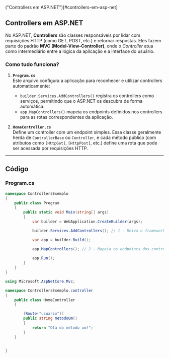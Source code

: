 ("Controllers em ASP.NET")[#controllers-em-asp-net]

## Controllers em ASP.NET

No ASP.NET, **Controllers** são classes responsáveis por lidar com requisições HTTP (como GET, POST, etc.) e retornar respostas. Eles fazem parte do padrão **MVC (Model-View-Controller)**, onde o *Controller* atua como intermediário entre a lógica da aplicação e a interface do usuário.

### Como tudo funciona?

1. **`Program.cs`**  
   Este arquivo configura a aplicação para reconhecer e utilizar controllers automaticamente:
   
   - `builder.Services.AddControllers()` registra os controllers como serviços, permitindo que o ASP.NET os descubra de forma automática.
   - `app.MapControllers()` mapeia os endpoints definidos nos controllers para as rotas correspondentes da aplicação.

2. **`HomeController.cs`**  
   Define um controller com um endpoint simples. Essa classe geralmente herda de `ControllerBase` ou `Controller`, e cada método público (com atributos como `[HttpGet]`, `[HttpPost]`, etc.) define uma rota que pode ser acessada por requisições HTTP.

---

## Código

### Program.cs

```csharp
namespace ControllersExemplo
{
    public class Program
    {
        public static void Main(string[] args)
        {
            var builder = WebApplication.CreateBuilder(args);

            builder.Services.AddControllers(); // 1 - Deixa o framework encontrar e adicionar todos os controllers

            var app = builder.Build();

            app.MapControllers(); // 2 - Mapeia os endpoints dos controllers
            
            app.Run();
        }
    }
}

using Microsoft.AspNetCore.Mvc;

namespace ControllersExemplo.controller
{
    public class HomeController
    {

        [Route("usuario")]
        public string metodoUm()
        {
            return "Olá do método um!";
        }
    }


}

```

